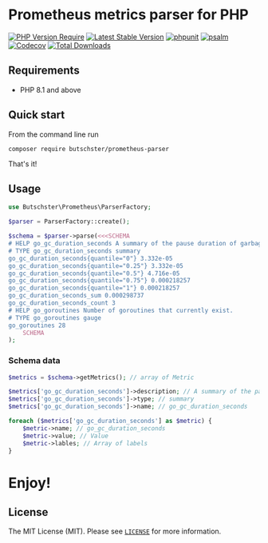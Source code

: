 # Prometheus metrics parser for PHP

[![PHP Version Require](https://poser.pugx.org/butschster/prometheus-parser/require/php)](https://packagist.org/packages/butschster/prometheus-parser)
[![Latest Stable Version](https://poser.pugx.org/butschster/prometheus-parser/v/stable)](https://packagist.org/packages/butschster/prometheus-parser)
[![phpunit](https://github.com/butschster/prometheus-parser/actions/workflows/phpunit.yml/badge.svg)](https://github.com/butschster/prometheus-parser/actions)
[![psalm](https://github.com/butschster/prometheus-parser/actions/workflows/psalm.yml/badge.svg)](https://github.com/butschster/prometheus-parser/actions)
[![Codecov](https://codecov.io/gh/butschster/prometheus-parser/branch/master/graph/badge.svg)](https://codecov.io/gh/butschster/prometheus-parser/)
[![Total Downloads](https://poser.pugx.org/butschster/prometheus-parser/downloads)](https://packagist.org/packages/butschster/prometheus-parser)

## Requirements

- PHP 8.1 and above

## Quick start

From the command line run

```shell
composer require butschster/prometheus-parser
```

That's it!


## Usage

```php
use Butschster\Prometheus\ParserFactory;

$parser = ParserFactory::create();

$schema = $parser->parse(<<<SCHEMA
# HELP go_gc_duration_seconds A summary of the pause duration of garbage collection cycles.
# TYPE go_gc_duration_seconds summary
go_gc_duration_seconds{quantile="0"} 3.332e-05
go_gc_duration_seconds{quantile="0.25"} 3.332e-05
go_gc_duration_seconds{quantile="0.5"} 4.716e-05
go_gc_duration_seconds{quantile="0.75"} 0.000218257
go_gc_duration_seconds{quantile="1"} 0.000218257
go_gc_duration_seconds_sum 0.000298737
go_gc_duration_seconds_count 3
# HELP go_goroutines Number of goroutines that currently exist.
# TYPE go_goroutines gauge
go_goroutines 28
    SCHEMA
);
```

### Schema data

```php
$metrics = $schema->getMetrics(); // array of Metric

$metrics['go_gc_duration_seconds']->description; // A summary of the pause duration of garbage collection cycles.
$metrics['go_gc_duration_seconds']->type; // summary
$metrics['go_gc_duration_seconds']->name; // go_gc_duration_seconds

foreach ($metrics['go_gc_duration_seconds'] as $metric) {
    $metric->name; // go_gc_duration_seconds
    $metric->value; // Value
    $metric->lables; // Array of labels
}
```

# Enjoy!

## License

The MIT License (MIT). Please see [`LICENSE`](./LICENSE) for more information.

